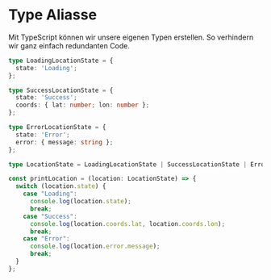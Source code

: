 # Type Aliasse

Mit TypeScript können wir unsere eigenen Typen erstellen. So verhindern wir ganz einfach redundanten Code.

```Typescript
type LoadingLocationState = {
  state: 'Loading';
};

type SuccessLocationState = {
  state: 'Success';
  coords: { lat: number; lon: number };
};

type ErrorLocationState = {
  state: 'Error';
  error: { message: string };
};

type LocationState = LoadingLocationState | SuccessLocationState | ErrorLocationState;

const printLocation = (location: LocationState) => {
  switch (location.state) {
    case "Loading":
      console.log(location.state);
      break;
    case "Success":
      console.log(location.coords.lat, location.coords.lon);
      break;
    case "Error":
      console.log(location.error.message);
      break;
  }
};
```
